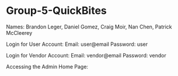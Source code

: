 # Group-5-QuickBites
Names: Brandon Leger, Daniel Gomez, Craig Moir, Nan Chen, Patrick McCleerey

Login for User Account:
Email: user@email
Password: user

Login for Vendor Account:
Email: vendor@email
Password: vendor

Accessing the Admin Home Page:
<link here>
